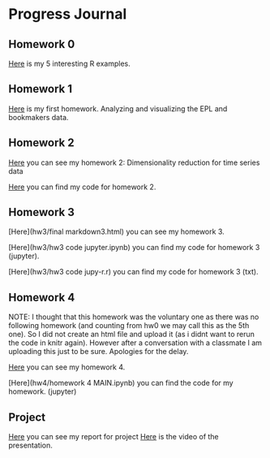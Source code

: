 # Progress Journal

## Homework 0

[Here](files/example_homework_0.html) is my 5 interesting R examples.


## Homework 1

[Here](hw2/odev-total.html) is my first homework. Analyzing and visualizing the EPL and bookmakers data.


## Homework 2

[Here](homework2(ucuncu)/homework2/finalhtm.html) you can see my homework 2: Dimensionality reduction for time series data

[Here](homework2(ucuncu)/homework2/kod_text.txt) you can find my code for homework 2.

## Homework 3

[Here](hw3/final markdown3.html) you can see my homework 3.

[Here](hw3/hw3 code jupyter.ipynb) you can find my code for homework 3 (jupyter). 

[Here](hw3/hw3 code jupy-r.r) you can find my code for homework 3 (txt).

## Homework 4

NOTE: I thought that this homework was the voluntary one as there was no following homework (and counting from hw0 we may call this as the 5th one). So I did not create an html file and upload it (as i didnt want to rerun the code in knitr again). However after a conversation with a classmate I am uploading this just to be sure. Apologies for the delay.

[Here](hw4/hw4.html) you can see my homework 4.

[Here](hw4/homework 4 MAIN.ipynb) you can find the code for my homework. (jupyter)

## Project

[Here](project/Project-Report.html) you can see my report for project
[Here](https://www.dropbox.com/s/7h16uupe5t4z0p6/can%20hakan%20dagidir%20project%20presentation.mov?dl=0) is the video of the presentation.